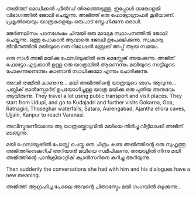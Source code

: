 അജിത്ത് മെഡിക്കൽ ഫീൽഡ് തിരഞ്ഞെടുത്തു. ഇപ്പോൾ ഓങ്കോളജി വിഭാഗത്തിൽ ജോലി ചെയ്യുന്നു.  അജിത്ത് ഒരു ഫോട്ടോഗ്രാഫർ കൂടിയാണ്. പ്രകൃതിയെയും യാത്രകളെയും ഒരുപാട് സ്നേഹിക്കുന്ന ഒരാൾ. 

ജേർണലിസം പഠനശേഷം ചിന്മയി ഒരു മാധ്യമ സ്ഥാപനത്തിൽ ജോലി ചെയ്യുന്നു. ഒത്തു പോകാൻ ആവാതെ ജോലി ഉപേക്ഷിക്കുന്നു. സ്വകാര്യ ജീവിതത്തിൽ മയിയുടെ ഒരു റിലേഷൻ ബ്രേക്ക് അപ്പ് ആയ സമയം.

ഒരു നാൾ അജി മയിക്കു ഫേസ്ബുക്കിൽ ഒരു മെസ്സേജ് അയക്കുന്നു. അജിത്  ഫോട്ടോ എടുക്കാൻ ഉള്ള ഒരു യാത്രയിൽ ആണെന്നും മയിയുടെ നാട്ടിലൂടെ പോകുന്നുണ്ടെന്നും കാണാൻ സാധിക്കുമോ എന്നും ചോദിക്കുന്നു. 

അവർ തമ്മിൽ കാണുന്നു... മയി അജിത്തിന്റെ യാത്രയുടെ ഭാഗം ആവുന്നു... പബ്ലിക് ട്രാൻസ്പോർട് ഉപയോഗിച്ചുള്ള യാത്ര മയിക്കു ഒരു പുതിയ അനുഭവം ആയിരുന്നു. They travel a lot using public transport and visit places.  They start from Udupi, and go to Kudajadri and further visits Gokarna, Goa, Ratnagiri, Thoseghar waterfalls, Satara, Aurengabad, Ajantha ellora caves,  Ujjain, Kanpur to reach Varanasi. 

അവിസ്മരണീയമായ ആ യാത്രയ്ക്കൊടുവിൽ മയിയെ തിരിച്ചു വീട്ടിലാക്കി അജിത് മടങ്ങുന്നു.

മയി ഫേസ്ബുക്കിൽ പോസ്റ്റ് ചെയ്ത ഒരു ചിത്രം കണ്ട അജിത്തിന്റെ ഒരു സുഹൃത്തു അജിത്തിനെക്കുറിച് അറിയാൻ മയിയെ സമീപിക്കുന്നു. അയാളിൽ നിന്നു മയി അജിത്തിന്റെ പാൻക്രിയാറ്റിക് ക്യാൻസറിനെ കുറിച്ചു അറിയുന്നു. 

 Then suddenly the conversations she had with him and his dialogues have a new meaning. 

അജിത്ത് ആഗ്രഹിച്ച പോലെ അവന്റെ ചിതാഭസ്മം മയി ഗംഗയിൽ ഒഴുക്കുന്നു...